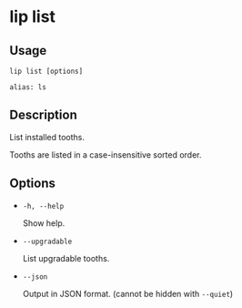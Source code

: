 # lip list

## Usage

```shell
lip list [options]

alias: ls
```

## Description

List installed tooths.

Tooths are listed in a case-insensitive sorted order.

## Options

- `-h, --help`

  Show help.

- `--upgradable`

  List upgradable tooths.

- `--json`

  Output in JSON format. (cannot be hidden with `--quiet`)